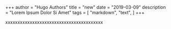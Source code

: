 +++
author = "Hugo Authors"
title = "new"
date = "2019-03-09"
description = "Lorem Ipsum Dolor Si Amet"
tags = [
    "markdown",
    "text",
]
+++

xxxxxxxxxxxxxxxxxxxxxxxxxxxxxxxxxxxxxxxx
